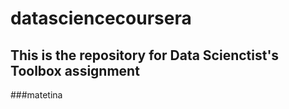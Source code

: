 datasciencecoursera
===================

## This is the repository for Data Scienctist's Toolbox assignment
###matetina

